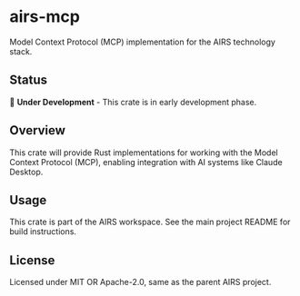 # airs-mcp

Model Context Protocol (MCP) implementation for the AIRS technology stack.

## Status

🚧 **Under Development** - This crate is in early development phase.

## Overview

This crate will provide Rust implementations for working with the Model Context Protocol (MCP), enabling integration with AI systems like Claude Desktop.

## Usage

This crate is part of the AIRS workspace. See the main project README for build instructions.

## License

Licensed under MIT OR Apache-2.0, same as the parent AIRS project.